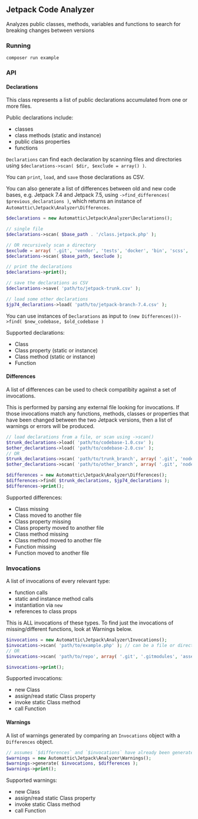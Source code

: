 ## Jetpack Code Analyzer

Analyzes public classes, methods, variables and functions to search for breaking changes between versions

### Running

```
composer run example
```

### API

#### Declarations

This class represents a list of public declarations accumulated from one or more files.

Public declarations include:
- classes
- class methods (static and instance)
- public class properties
- functions

`Declarations` can find each declaration by scanning files and directories using `$declarations->scan( $dir, $exclude = array() )`.

You can `print`, `load`, and `save` those declarations as CSV.

You can also generate a list of differences between old and new code bases, e.g. Jetpack 7.4 and Jetpack 7.5, using `->find_differences( $previous_declarations )`, which returns an instance of `Automattic\Jetpack\Analyzer\Differences`.

```php
$declarations = new Automattic\Jetpack\Analyzer\Declarations();

// single file
$declarations->scan( $base_path . '/class.jetpack.php' );

// OR recursively scan a directory
$exclude = array( '.git', 'vendor', 'tests', 'docker', 'bin', 'scss', 'images', 'docs', 'languages', 'node_modules' );
$declarations->scan( $base_path, $exclude );

// print the declarations
$declarations->print();

// save the declarations as CSV
$declarations->save( 'path/to/jetpack-trunk.csv' );

// load some other declarations
$jp74_declarations->load( 'path/to/jetpack-branch-7.4.csv' );
```

You can use instances of `Declarations` as input to `(new Differences())->find( $new_codebase, $old_codebase )`

Supported declarations:

- Class
- Class property (static or instance)
- Class method (static or instance)
- Function

#### Differences

A list of differences can be used to check compatibity against a set of invocations.

This is performed by parsing any external file looking for invocations. If those invocations match any functions, methods, classes or properties that have been changed between the two Jetpack versions, then a list of warnings or errors will be produced.

```php
// load declarations from a file, or scan using ->scan()
$trunk_declarations->load( 'path/to/codebase-1.0.csv' );
$other_declarations->load( 'path/to/codebase-2.0.csv' );
// OR
$trunk_declarations->scan( 'path/to/trunk_branch', array( '.git', 'node_modules' ) );
$other_declarations->scan( 'path/to/other_branch', array( '.git', 'node_modules' ) );

$differences = new Automattic\Jetpack\Analyzer\Differences();
$differences->find( $trunk_declarations, $jp74_declarations );
$differences->print();
```

Supported differences:

- Class missing
- Class moved to another file
- Class property missing
- Class property moved to another file
- Class method missing
- Class method moved to another file
- Function missing
- Function moved to another file

### Invocations

A list of invocations of every relevant type:

- function calls
- static and instance method calls
- instantiation via `new`
- references to class props

This is ALL invocations of these types. To find just the invocations of missing/different functions, look at Warnings below.

```php
$invocations = new Automattic\Jetpack\Analyzer\Invocations();
$invocations->scan( 'path/to/example.php' ); // can be a file or directory
// OR
$invocations->scan( 'path/to/repo', array( '.git', '.gitmodules', 'assets' ) );

$invocations->print();
```

Supported invocations:

- new Class
- assign/read static Class property
- invoke static Class method
- call Function

#### Warnings

A list of warnings generated by comparing an `Invocations` object with a `Differences` object.

```php
// assumes `$differences` and `$invocations` have already been generated as per above
$warnings = new Automattic\Jetpack\Analyzer\Warnings();
$warnings->generate( $invocations, $differences );
$warnings->print();
```

Supported warnings:

- new Class
- assign/read static Class property
- invoke static Class method
- call Function
